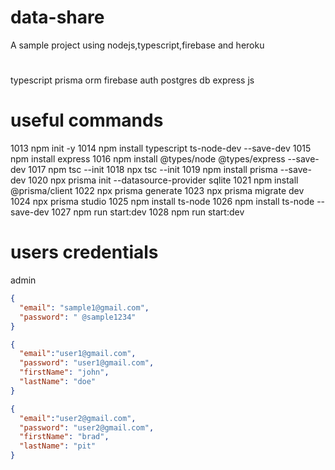 # data-share

A sample project using nodejs,typescript,firebase and heroku

#

typescript
prisma orm
firebase auth
postgres db
express js

# useful commands

1013 npm init -y
1014 npm install typescript ts-node-dev --save-dev
1015 npm install express
1016 npm install @types/node @types/express --save-dev
1017 npm tsc --init
1018 npx tsc --init
1019 npm install prisma --save-dev
1020 npx prisma init --datasource-provider sqlite
1021 npm install @prisma/client
1022 npx prisma generate
1023 npx prisma migrate dev
1024 npx prisma studio
1025 npm install ts-node
1026 npm install ts-node --save-dev
1027 npm run start:dev
1028 npm run start:dev

# users credentials

admin

```json
{
  "email": "sample1@gmail.com",
  "password": " @sample1234"
}

{
  "email":"user1@gmail.com",
  "password": "user1@gmail.com",
  "firstName": "john",
  "lastName": "doe"
}

{
  "email":"user2@gmail.com",
  "password": "user2@gmail.com",
  "firstName": "brad",
  "lastName": "pit"
}
```
